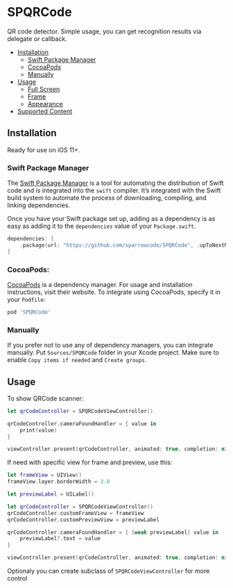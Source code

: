 # SPQRCode

QR code detector. Simple usage, you can get recognition results via delegate or callback.

- [Installation](#installation)
    - [Swift Package Manager](#swift-package-manager)
    - [CocoaPods](#cocoapods)
    - [Manually](#manually)
- [Usage](#usage)
    - [Full Screen](#full-screen)
    - [Frame](#frame)
    - [Appearance](#appearance)
- [Supported Content](#supported-content)

## Installation

Ready for use on iOS 11+.

### Swift Package Manager

The [Swift Package Manager](https://swift.org/package-manager/) is a tool for automating the distribution of Swift code and is integrated into the `swift` compiler. It’s integrated with the Swift build system to automate the process of downloading, compiling, and linking dependencies.

Once you have your Swift package set up, adding as a dependency is as easy as adding it to the `dependencies` value of your `Package.swift`.

```swift
dependencies: [
    .package(url: "https://github.com/sparrowcode/SPQRCode", .upToNextMajor(from: "1.0.0"))
]
```

### CocoaPods:

[CocoaPods](https://cocoapods.org) is a dependency manager. For usage and installation instructions, visit their website. To integrate using CocoaPods, specify it in your `Podfile`:

```ruby
pod 'SPQRCode'
```

### Manually

If you prefer not to use any of dependency managers, you can integrate manually. Put `Sources/SPQRCode` folder in your Xcode project. Make sure to enable `Copy items if needed` and `Create groups`.

## Usage

To show QRCode scanner:

```swift
let qrCodeController = SPQRCodeViewController()

qrCodeController.cameraFoundHandler = { value in
    print(value)
}

viewController.present(qrCodeController, animated: true, completion: nil)
```

If need with specific view for frame and preview, use this:

```swift
let frameView = UIView()
frameView.layer.borderWidth = 3.0

let previewLabel = UILabel()

let qrCodeController = SPQRCodeViewController()
qrCodeController.customFrameView = frameView
qrCodeController.customPreviewView = previewLabel

qrCodeController.cameraFoundHandler = { [weak previewLabel] value in
    previewLabel?.text = value
}

viewController.present(qrCodeController, animated: true, completion: nil)
```

Optionaly you can create subclass of `SPQRCodeViewController` for more control
